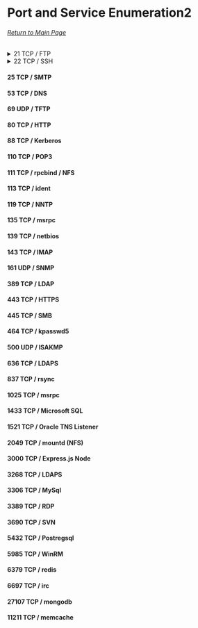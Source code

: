 # Port and Service Enumeration2

###### [Return to Main Page](/index.md)


<details>
  <summary>21 TCP / FTP</summary>
  
- ftp
  
  |||
    | ------------- | ------------- |
    | Connect to server  | ftp <ip address> |
    | Upload file | ftp> put \<file\>  |
    | Download file  | ftp> get \<file\>  |
    | Upload multiple files | ftp> mput *[.txt/.php/etc..] |
    | Download multiple files | ftp> mget *[.txt/.php/etc..] |
    | Turn off prompt while downloading files | ftp> prompt off |
    | Set mode to binary | ftp> binary |
  
- wget
  
  |||
    | ------------- | ------------- |
    | Recursively download FTP contents  | wget -r ftp://\<user\>@\<ip address\> --password=\<password\><br> wget -r ftp://\<user\>:\<password\>@\<ip address\> |
    | Mirror FTP | wget --mirror ftp://\<user\>:\<password\>@\<ip address\>  |
  
- Proftp
  - Can copy file to/from directories over FTP using write permissions
  
    |||
      | ------------- | ------------- |
      | Connect to FTP Server  | telnet \<ip address\> \<port\> |
      | Select file to copy | telnet> site cpfr \<file to copy\>  |
      | Select file to copy | telnet> site cpto \<directory to copy to\>  |
  
</details>
  
<details>
  <summary>22 TCP / SSH</summary>
  
  - Most common attack is brute forcing
    - Tools:
      - Hydra - brute force username:password combinations
      - Crowbar - brute force using private keys
     - Brute forcing can lock you out, possibly for a set period of time.
  - Sometimes password prompt is diabled and login is only allowed by using a private key
  - SSH Key fingerprint
    - Used for easy identification of the keys you are connecting to
  - Usually located /etc/ssh/ssh_host_rsa_key.pub

|||
  | ------------- | ------------- |
  | Connect with different key exchange algorithm | -oKexAlgorithms=+\<algorithm\> |
  |Allow to connect with a different type of key|-oPubkeyAcceptedKeyTypes=+\<key type - example: ssh-dss\>|
  
</details>

#### 25 TCP / SMTP
#### 53 TCP / DNS
#### 69 UDP / TFTP
#### 80 TCP / HTTP
#### 88 TCP / Kerberos
#### 110 TCP / POP3
#### 111 TCP / rpcbind / NFS
#### 113 TCP / ident
#### 119 TCP / NNTP
#### 135 TCP / msrpc
#### 139 TCP / netbios
#### 143 TCP / IMAP
#### 161 UDP / SNMP
#### 389 TCP / LDAP
#### 443 TCP / HTTPS
#### 445 TCP / SMB
#### 464 TCP / kpasswd5
#### 500 UDP / ISAKMP
#### 636 TCP / LDAPS
#### 837 TCP / rsync
#### 1025 TCP / msrpc
#### 1433 TCP / Microsoft SQL
#### 1521 TCP / Oracle TNS Listener
#### 2049 TCP / mountd (NFS)
#### 3000 TCP / Express.js Node
#### 3268 TCP / LDAPS
#### 3306 TCP / MySql
#### 3389 TCP / RDP
#### 3690 TCP / SVN
#### 5432 TCP / Postregsql
#### 5985 TCP / WinRM
#### 6379 TCP / redis
#### 6697 TCP / irc
#### 27107 TCP / mongodb
#### 11211 TCP / memcache
